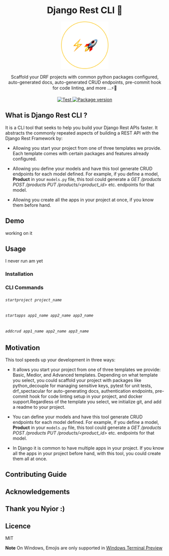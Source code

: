 <h1 align="center">
  Django Rest CLI 🚀
</h1>

<p align="center">
  <img src="./assets/logo.png" width="150" height="150">
</p>

<p align="center">
   Scaffold your DRF projects with common python packages configured, auto-generated docs, auto-generated CRUD endpoints, pre-commit hook for code linting, and more ...⚡🚀
</p>

<p align="center">
  <a href="https://github.com/tiangolo/typer/actions?query=workflow%3ATest" target="_blank">
      <img src="https://github.com/tiangolo/typer/workflows/Test/badge.svg" alt="Test">
  </a>
  <a href="https://pypi.org/project/typer" target="_blank">
      <img src="https://img.shields.io/pypi/v/typer?color=%2334D058&label=pypi%20package" alt="Package version">
  </a>
</p>

## What is Django Rest CLI ?
It is a CLI tool that seeks to help you build your Django Rest APIs faster.
It abstracts the commonly repeated aspects of building a REST API with the Django Rest Framework by:

- Allowing you start your project from one of three templates we provide. Each template comes with certain packages and features already configured.

- Allowing you define your models and have this tool generate CRUD endpoints for each model defined.
For example, if you define a model, **Product** in your `models.py` file, this tool could generate a _GET /products POST /products PUT /products/<product_id>_ etc. endpoints for that model.

- Allowing you create all the apps in your project at once, if you know them before hand.

## Demo
working on it

## Usage
I never run am yet 
### Installation

### CLI Commands
###### `startproject project_name`

###### `startapps app1_name app2_name app3_name`

###### `addcrud app1_name app2_name app3_name`

## Motivation
This tool speeds up your development in three ways:

- It allows you start your project from one of three templates we provide: Basic, Medior, and Advanced templates. Depending on what template you select, you could scaffold your project with packages like python_decouple for managing sensitive keys, pytest for unit tests, drf_spectacular for auto-generating docs, authentication endpoints, pre-commit hook for code linting setup in your project, and docker support.Regardless of the template you select, we initialize git, and add a readme to your project.

- You can define your models and have this tool generate CRUD endpoints for each model defined.
For example, if you define a model, **Product** in your `models.py` file, this tool could generate a _GET /products POST /products PUT /products/<product_id>_ etc. endpoints for that model.

- In Django it is common to have multiple apps in your project. If you know all the apps in your project before hand, with this tool, you could create them all at once.

## Contributing Guide

## Acknowledgements

## Thank you Nyior :)

## Licence
MIT


**Note** On Windows, Emojis are only supported in [Windows Terminal Preview](https://www.microsoft.com/en-us/p/windows-terminal-preview/9n8g5rfz9xk3?activetab=pivot:overviewtab)